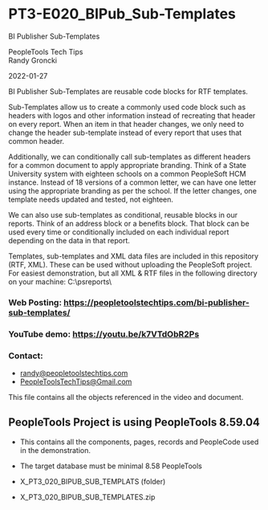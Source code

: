 # PT3-E020_BIPub_Sub-Templates
BI Publisher Sub-Templates

PeopleTools Tech Tips    
Randy Groncki

2022-01-27

BI Publisher Sub-Templates are reusable code blocks for RTF templates.  

Sub-Templates allow us to create a commonly used code block such as headers with logos and other information instead of recreating that header on every report.   When an item in that header changes, we only need to change the header sub-template instead of every report that uses that common header.

Additionally, we can conditionally call sub-templates as different headers for a common document to apply appropriate branding.   Think of a State University system with eighteen schools on a common PeopleSoft HCM instance.   Instead of 18 versions of a common letter, we can have one letter using the appropriate branding as per the school.   If the letter changes, one template needs updated and tested, not eighteen.

We can also use sub-templates as conditional, reusable blocks in our reports.   Think of an address block or a benefits block.  That block can be used every time or conditionally included on each individual report depending on the data in that report.

Templates, sub-templates and XML data files are included in this repository (RTF, XML).  These can be used without uploading the PeopleSoft project.  For easiest demonstration, but all XML & RTF files in the following directory on your machine:  C:\psreports\

### Web Posting: https://peopletoolstechtips.com/bi-publisher-sub-templates/

### YouTube demo: https://youtu.be/k7VTdObR2Ps

### Contact:  
* randy@peopletoolstechtips.com  
* PeopleToolsTechTips@Gmail.com

This file contains all the objects referenced in the video and document.

## PeopleTools Project is using PeopleTools 8.59.04
  * This contains all the components, pages, records and PeopleCode used in the demonstration.
  * The target database must be minimal 8.58 PeopleTools

* X_PT3_020_BIPUB_SUB_TEMPLATS (folder)  
* X_PT3_020_BIPUB_SUB_TEMPLATES.zip  
